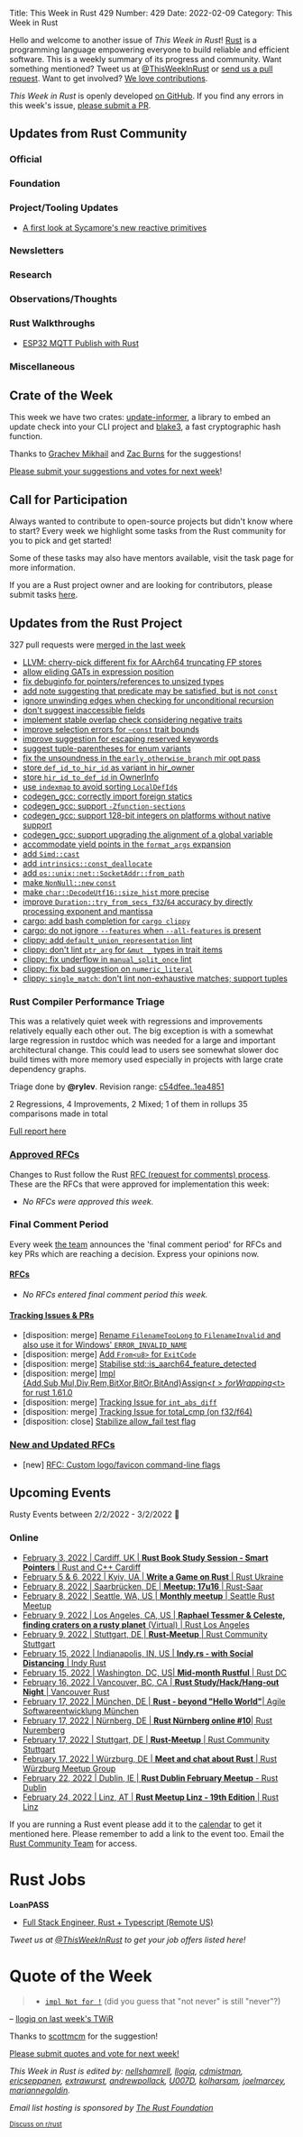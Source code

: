 Title: This Week in Rust 429
Number: 429
Date: 2022-02-09
Category: This Week in Rust

Hello and welcome to another issue of *This Week in Rust*!
[Rust](http://rust-lang.org) is a programming language empowering everyone to build reliable and efficient software.
This is a weekly summary of its progress and community.
Want something mentioned? Tweet us at [@ThisWeekInRust](https://twitter.com/ThisWeekInRust) or [send us a pull request](https://github.com/rust-lang/this-week-in-rust).
Want to get involved? [We love contributions](https://github.com/rust-lang/rust/blob/master/CONTRIBUTING.md).

*This Week in Rust* is openly developed [on GitHub](https://github.com/rust-lang/this-week-in-rust).
If you find any errors in this week's issue, [please submit a PR](https://github.com/rust-lang/this-week-in-rust/pulls).

## Updates from Rust Community

### Official

### Foundation

### Project/Tooling Updates
* [A first look at Sycamore's new reactive primitives](https://sycamore-rs.netlify.app/news/new-reactive-primitives)

### Newsletters

### Research

### Observations/Thoughts

### Rust Walkthroughs
- [ESP32 MQTT Publish with Rust](https://medium.com/iotics/esp32-mqtt-publish-with-rust-678d1068ee2)

### Miscellaneous

## Crate of the Week

This week we have two crates: [update-informer](https://github.com/mgrachev/update-informer), a
library to embed an update check into your CLI project and
[blake3](https://crates.io/crates/blake3), a fast cryptographic hash function.

Thanks to [Grachev Mikhail](https://users.rust-lang.org/t/crate-of-the-week/2704/1014) and 
[Zac Burns](https://users.rust-lang.org/t/crate-of-the-week/2704/1014) for the suggestions!

[Please submit your suggestions and votes for next week][submit_crate]!

[submit_crate]: https://users.rust-lang.org/t/crate-of-the-week/2704

## Call for Participation

Always wanted to contribute to open-source projects but didn't know where to start?
Every week we highlight some tasks from the Rust community for you to pick and get started!

Some of these tasks may also have mentors available, visit the task page for more information.

If you are a Rust project owner and are looking for contributors, please submit tasks [here][guidelines].

[guidelines]: https://users.rust-lang.org/t/twir-call-for-participation/4821

## Updates from the Rust Project

327 pull requests were [merged in the last week][merged]

[merged]: https://github.com/search?q=is%3Apr+org%3Arust-lang+is%3Amerged+merged%3A2022-01-24..2022-01-31

* [LLVM: cherry-pick different fix for AArch64 truncating FP stores](https://github.com/rust-lang/llvm-project/pull/128)
* [allow eliding GATs in expression position](https://github.com/rust-lang/rust/pull/92918)
* [fix debuginfo for pointers/references to unsized types](https://github.com/rust-lang/rust/pull/93006)
* [add note suggesting that predicate may be satisfied, but is not `const`](https://github.com/rust-lang/rust/pull/93358)
* [ignore unwinding edges when checking for unconditional recursion](https://github.com/rust-lang/rust/pull/92889)
* [don't suggest inaccessible fields](https://github.com/rust-lang/rust/pull/93039)
* [implement stable overlap check considering negative traits](https://github.com/rust-lang/rust/pull/93175)
* [improve selection errors for `~const` trait bounds](https://github.com/rust-lang/rust/pull/92256)
* [improve suggestion for escaping reserved keywords](https://github.com/rust-lang/rust/pull/93395)
* [suggest tuple-parentheses for enum variants](https://github.com/rust-lang/rust/pull/90677)
* [fix the unsoundness in the `early_otherwise_branch` mir opt pass](https://github.com/rust-lang/rust/pull/91840)
* [store `def_id_to_hir_id` as variant in hir_owner](https://github.com/rust-lang/rust/pull/93373)
* [store `hir_id_to_def_id` in OwnerInfo](https://github.com/rust-lang/rust/pull/93301)
* [use `indexmap` to avoid sorting `LocalDefId`s](https://github.com/rust-lang/rust/pull/90842)
* [codegen\_gcc: correctly import foreign statics](https://github.com/rust-lang/rustc_codegen_gcc/pull/115)
* [codegen\_gcc: support `-Zfunction-sections`](https://github.com/rust-lang/rustc_codegen_gcc/pull/118)
* [codegen\_gcc: support 128-bit integers on platforms without native support](https://github.com/rust-lang/rustc_codegen_gcc/pull/103)
* [codegen\_gcc: support upgrading the alignment of a global variable](https://github.com/rust-lang/rustc_codegen_gcc/pull/121)
* [accommodate yield points in the `format_args` expansion](https://github.com/rust-lang/rust/pull/93461)
* [add `Simd::cast`](https://github.com/rust-lang/portable-simd/pull/232)
* [add `intrinsics::const_deallocate`](https://github.com/rust-lang/rust/pull/92274)
* [add `os::unix::net::SocketAddr::from_path`](https://github.com/rust-lang/rust/pull/93239)
* [make `NonNull::new` `const`](https://github.com/rust-lang/rust/pull/93236)
* [make `char::DecodeUtf16::size_hist` more precise](https://github.com/rust-lang/rust/pull/93347)
* [improve `Duration::try_from_secs_f32`/`64` accuracy by directly processing exponent and mantissa](https://github.com/rust-lang/rust/pull/90247)
* [cargo: add bash completion for `cargo clippy`](https://github.com/rust-lang/cargo/pull/10347)
* [cargo: do not ignore `--features` when `--all-features` is present](https://github.com/rust-lang/cargo/pull/10337)
* [clippy: add `default_union_representation` lint](https://github.com/rust-lang/rust-clippy/pull/8289)
* [clippy: don't lint `ptr_arg` for `&mut _` types in trait items](https://github.com/rust-lang/rust-clippy/pull/8369)
* [clippy: fix underflow in `manual_split_once` lint](https://github.com/rust-lang/rust-clippy/pull/8250)
* [clippy: fix bad suggestion on `numeric_literal`](https://github.com/rust-lang/rust-clippy/pull/8350)
* [clippy: `single_match`: don't lint non-exhaustive matches; support tuples](https://github.com/rust-lang/rust-clippy/pull/8322)

### Rust Compiler Performance Triage

This was a relatively quiet week with regressions and improvements relatively equally each other out. The big exception is with a somewhat large regression in rustdoc which was needed for a large and important architectural change. This could lead to users see somewhat slower doc build times with more memory used especially in projects with large crate dependency graphs.

Triage done by **@rylev**.
Revision range: [c54dfee..1ea4851](https://perf.rust-lang.org/?start=c54dfee65126a0ac385d55389a316e89095a0713&end=1ea4851715893ee3f365a8ef09d47165e9a7864f&absolute=false&stat=instructions%3Au)

2 Regressions, 4 Improvements, 2 Mixed; 1 of them in rollups
35 comparisons made in total

[Full report here](https://github.com/rust-lang/rustc-perf/blob/master/triage/2022-02-02.md)

### [Approved RFCs](https://github.com/rust-lang/rfcs/commits/master)

Changes to Rust follow the Rust [RFC (request for comments) process](https://github.com/rust-lang/rfcs#rust-rfcs). These
are the RFCs that were approved for implementation this week:

* *No RFCs were approved this week.*

### Final Comment Period

Every week [the team](https://www.rust-lang.org/team.html) announces the
'final comment period' for RFCs and key PRs which are reaching a
decision. Express your opinions now.

#### [RFCs](https://github.com/rust-lang/rfcs/labels/final-comment-period)

* *No RFCs entered final comment period this week.*

#### [Tracking Issues & PRs](https://github.com/rust-lang/rust/issues?q=is%3Aopen+label%3Afinal-comment-period+sort%3Aupdated-desc)

* [disposition: merge] [Rename `FilenameTooLong` to `FilenameInvalid` and also use it for Windows' `ERROR_INVALID_NAME`](https://github.com/rust-lang/rust/pull/90955)
* [disposition: merge] [Add `From<u8>` for `ExitCode`](https://github.com/rust-lang/rust/pull/93445)
* [disposition: merge] [Stabilise std::is_aarch64_feature_detected](https://github.com/rust-lang/rust/issues/86941)
* [disposition: merge] [Impl {Add,Sub,Mul,Div,Rem,BitXor,BitOr,BitAnd}Assign<$t> for Wrapping<$t> for rust 1.61.0](https://github.com/rust-lang/rust/pull/93208)
* [disposition: merge] [Tracking Issue for `int_abs_diff`](https://github.com/rust-lang/rust/issues/89492)
* [disposition: merge] [Tracking Issue for total_cmp (on f32/f64)](https://github.com/rust-lang/rust/issues/72599)
* [disposition: close] [Stabilize allow_fail test flag](https://github.com/rust-lang/rust/issues/46488)

### [New and Updated RFCs](https://github.com/rust-lang/rfcs/pulls)

* [new] [RFC: Custom logo/favicon command-line flags](https://github.com/rust-lang/rfcs/pull/3226)

## Upcoming Events

Rusty Events between 2/2/2022 - 3/2/2022 🦀

### Online

* [February 3, 2022 | Cardiff, UK | **Rust Book Study Session - Smart Pointers** | Rust and C++ Cardiff](https://www.meetup.com/rust-and-c-plus-plus-in-cardiff/events/283480500/)
* [February 5 & 6, 2022 | Kyiv, UA | **Write a Game on Rust** | Rust Ukraine](https://dou.ua/calendar/42115/)
* [February 8, 2022 | Saarbrücken, DE | **Meetup: 17u16** | Rust-Saar](https://www.meetup.com/Rust-Saar/events/283617274)
* [February 8, 2022 | Seattle, WA, US | **Monthly meetup** | Seattle Rust Meetup](https://www.meetup.com/Seattle-Rust-Meetup/events/283213217/)
* [February 9, 2022 | Los Angeles, CA, US | **Raphael Tessmer & Celeste, finding craters on a rusty planet** (Virtual) | Rust Los Angeles](https://www.meetup.com/Rust-Los-Angeles/events/283232930/)
* [February 9, 2022 | Stuttgart, DE | **Rust-Meetup** | Rust Community Stuttgart](https://www.meetup.com/Rust-Community-Stuttgart/events/282545292)
* [February 15, 2022 | Indianapolis, IN, US | **Indy.rs - with Social Distancing** | Indy Rust](https://www.meetup.com/indyrs/events/283538948)
* [February 15, 2022 | Washington, DC, US| **Mid-month Rustful** | Rust DC](https://www.meetup.com/RustDC/events/283351974/)
* [February 16, 2022 | Vancouver, BC, CA | **Rust Study/Hack/Hang-out Night** | Vancouver Rust](https://www.meetup.com/Vancouver-Rust/events/283260386/)
* [February 17, 2022 | München, DE | **Rust - beyond "Hello World"**| Agile Softwareentwicklung München](https://www.meetup.com/maibornwolff-software-engineering-netzwerk/events/283379985)
* [February 17, 2022 | Nürnberg, DE | **Rust Nürnberg online #10**| Rust Nuremberg](https://www.meetup.com/rust-noris/events/283545751/)
* [February 17, 2022 | Stuttgart, DE | **Rust-Meetup** | Rust Community Stuttgart](https://www.meetup.com/Rust-Community-Stuttgart/events/282545308)
* [February 17, 2022 | Würzburg, DE | **Meet and chat about Rust** | Rust Würzburg Meetup Group](https://www.meetup.com/rust-wurzburg-meetup-group/events/283609518)
* [February 22, 2022 | Dublin, IE | **Rust Dublin February Meetup** - Rust Dublin](https://www.meetup.com/Rust-Dublin/events/283613610)
* [February 24, 2022 | Linz, AT | **Rust Meetup Linz - 19th Edition** | Rust Linz](https://www.meetup.com/Rust-Linz/events/283377693/)


If you are running a Rust event please add it to the [calendar] to get
it mentioned here. Please remember to add a link to the event too.
Email the [Rust Community Team][community] for access.

[calendar]: https://www.google.com/calendar/embed?src=apd9vmbc22egenmtu5l6c5jbfc%40group.calendar.google.com
[community]: mailto:community-team@rust-lang.org

# Rust Jobs

**LoanPASS**

* [Full Stack Engineer, Rust + Typescript (Remote US)](https://loanpass.io/careerPage.html)

*Tweet us at [@ThisWeekInRust](https://twitter.com/ThisWeekInRust) to get your job offers listed here!*

# Quote of the Week

> * [`impl Not for !`](https://github.com/rust-lang/rust/pull/91122) (did you guess that "not never" is still "never"?)

– [llogiq on last week's TWiR](https://this-week-in-rust.org/blog/2022/01/26/this-week-in-rust-427)

Thanks to [scottmcm](https://users.rust-lang.org/t/twir-quote-of-the-week/328/1174) for the suggestion!

[Please submit quotes and vote for next week!](https://users.rust-lang.org/t/twir-quote-of-the-week/328)

*This Week in Rust is edited by: [nellshamrell](https://github.com/nellshamrell), [llogiq](https://github.com/llogiq), [cdmistman](https://github.com/cdmistman), [ericseppanen](https://github.com/ericseppanen), [extrawurst](https://github.com/extrawurst), [andrewpollack](https://github.com/andrewpollack), [U007D](https://github.com/U007D), [kolharsam](https://github.com/kolharsam), [joelmarcey](https://github.com/joelmarcey), [mariannegoldin](https://github.com/mariannegoldin).*

*Email list hosting is sponsored by [The Rust Foundation](https://foundation.rust-lang.org/)*

<small>[Discuss on r/rust](https://www.reddit.com/r/rust/comments/k5nsab/this_week_in_rust_367/)</small>
